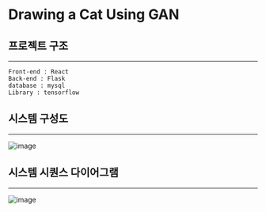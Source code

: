 # Drawing a Cat Using GAN

## 프로젝트 구조

---

```
Front-end : React
Back-end : Flask
database : mysql
Library : tensorflow
```

## 시스템 구성도

---

![image](https://github.com/flashdragon/generatecat/blob/master/%EC%8B%9C%EC%8A%A4%ED%85%9C%20%EA%B5%AC%EC%83%81%EB%8F%84.PNG)


## 시스템 시퀀스 다이어그램

---

![image](https://github.com/flashdragon/generatecat/blob/master/%EC%8B%9C%EC%8A%A4%ED%85%9C%20%EC%8B%9C%ED%80%80%EC%8A%A4%20%EB%8B%A4%EC%9D%B4%EC%96%B4%EA%B7%B8%EB%9E%A8.PNG)

